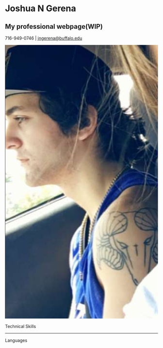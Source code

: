 # Joshua N Gerena
## My professional webpage(WIP)
716-949-0746 | jngerena@buffalo.edu


![yo](https://github.com/jngerena/jngerena.github.io/blob/master/Assets/avis.jpg)


Technical Skills
<hr>
Languages
